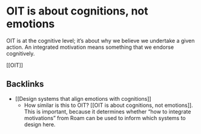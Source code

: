 # OIT is about cognitions, not emotions
OIT is at the cognitive level; it’s about why we believe we undertake a given action. An integrated motivation means something that we endorse cognitively. 

[[OIT]]

## Backlinks
* [[Design systems that align emotions with cognitions]]
	* How similar is this to OIT? [[OIT is about cognitions, not emotions]]. This is important, because it determines whether “how to integrate motivations” from Roam can be used to inform which systems to design here.

<!-- #curiosity/researchable -->

<!-- {BearID:062D42E7-BD95-4354-8FE7-20E7DC9DA148-2066-0000022DBAB7D99E} -->
